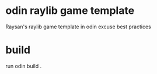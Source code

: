 # odin raylib game template
Raysan's raylib game template in odin
excuse best practices

# build
run
odin build .
